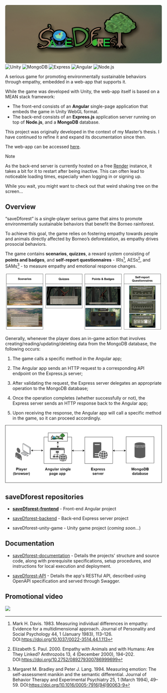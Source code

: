 ![Logo](./assets/logo.png)
![Unity](https://img.shields.io/badge/-Unity-000000?style=flat&logo=unity&logoColor=white)
![MongoDB](https://img.shields.io/badge/-MongoDB-4DB33D?style=flat&logo=mongodb&logoColor=FFFFFF)
![Express](https://img.shields.io/badge/Express-000000?style=flat&logo=express&logoColor=white)
![Angular](https://img.shields.io/badge/Angular-DD0031?style=flat&logo=angular&logoColor=white) 
![Node.js](https://img.shields.io/badge/Node.js-339933?style=flat&logo=node.js&logoColor=white)


A serious game for promoting environmentally sustainable behaviors through empathy, embedded in a web-app that supports it.


While the game was developed with Unity, the web-app itself is based on a MEAN stack framework:
 - The front-end consists of an **Angular** single-page application that embeds the game in Unity WebGL format.
 - The back-end consists of an **Express.js** application server running on top of **Node.js**, and a **MongoDB** database.


This project was originally developed in the context of my Master’s thesis. I have continued to refine it and expand its documentation since then.


The web-app can be accessed [here](https://savedforest-temp-test-2.onrender.com/).


> [!NOTE]
> As the back-end server is currently hosted on a free [Render](https://render.com/) instance, it takes a bit for it to restart after being inactive. This can often lead to noticeable loading times, especially when logging in or signing up.
> 
> While you wait, you might want to check out that weird shaking tree on the screen...

## Overview

“saveDforest” is a single-player serious game that aims to promote environmentally sustainable behaviors that benefit the Borneo rainforest. 

To achieve this goal, the game relies on fostering empathy towards people and animals directly affected by Borneo’s deforestation, as empathy drives prosocial behaviors.

The game contains **scenarios**, **quizzes**, a reward system consisting of **points and badges**, and **self-report questionnaires** - IRIs[^1], AESs[^2], and SAMs[^3] - to measure empathy and emotional response changes.


![game-overview](./assets/game-overview.png)


Generally, whenever the player does an in-game action that involves
creating/reading/updating/deleting data from the MongoDB database, the following occurs:

1. The game calls a specific method in the Angular app;
   
2. The Angular app sends an HTTP request to a corresponding API endpoint on the Express.js server;

3. After validating the request, the Express server delegates an appropriate operation to the MongoDB database;

4. Once the operation completes (whether successfully or not), the Express server sends an HTTP response back to the Angular app;

5. Upon receiving the response, the Angular app will call a specific method in the game, so it can proceed accordingly.


![app-overview](./assets/app-overview1.png)



## saveDforest repositories 

- **[saveDforest-frontend](https://github.com/ricardosantosfc/savedforest-frontend-public)** - Front-end Angular project
  
- [saveDforest-backend](https://github.com/ricardosantosfc/savedforest-backend-public) - Back-end Express server project
  
- saveDforest-unity-game - Unity game project (*coming soon...*)
  
## Documentation

- [saveDforest-documentation](https://ricardosantosfc.github.io/saveDforest/docs/savedforest_documentation.pdf) - Details the projects' structure and source code, along with prerequisite specifications, setup procedures, and instructions for local execution and deployment.
  
- [saveDforest-API](https://ricardosantosfc.github.io/saveDforest/docs/swaggerUI) - Details the app's RESTful API, described using OpenAPI specification and served through Swagger.


## Promotional video

[<img src="https://img.youtube.com/vi/HN52uf6e_Y8/0.jpg" width="40%">](https://www.youtube.com/watch?v=HN52uf6e_Y8)

[^1]: Mark H. Davis. 1983. Measuring individual differences in empathy: Evidence for a
multidimensional approach. Journal of Personality and Social Psychology 44, 1 (January 1983),
113–126. DOI:https://doi.org/10.1037/0022-3514.44.1.113

[^2]: Elizabeth S. Paul. 2000. Empathy with Animals and with Humans: Are They Linked?
Anthrozoös 13, 4 (December 2000), 194–202.
DOI:https://doi.org/10.2752/089279300786999699

[^3]: Margaret M. Bradley and Peter J. Lang. 1994. Measuring emotion: The self-assessment
manikin and the semantic differential. Journal of Behavior Therapy and Experimental
Psychiatry 25, 1 (March 1994), 49–59. DOI:https://doi.org/10.1016/0005-7916(94)90063-9
